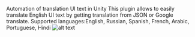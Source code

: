 Automation of translation UI text in Unity
This plugin allows to easily translate English UI text by getting translation from JSON or Google translate.
Supported languages:English, Russian, Spanish, French, Arabic, Portuguese, Hindi
![alt text](https://i.snag.gy/pJPhe1.jpg)

